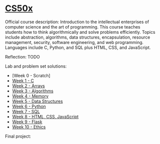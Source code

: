 # [CS50x](https://cs50.harvard.edu/x/2021/)

Official course description: Introduction to the intellectual enterprises of computer science and the art of programming. This course teaches students how to think algorithmically and solve problems efficiently. Topics include abstraction, algorithms, data structures, encapsulation, resource management, security, software engineering, and web programming. Languages include C, Python, and SQL plus HTML, CSS, and JavaScript.

Reflection: TODO

Lab and problem set solutions:

- [Week 0 - Scratch]
- [Week 1 - C](Week1-C/pset1)
- [Week 2 - Arrays](Week2-Arrays/pset2)
- [Week 3 - Algorithms](Week3-Algorithms)
- [Week 4 - Memory](Week4-Memory)
- [Week 5 - Data Structures](Week5-DataStructures)
- [Week 6 - Python](Week6-Python)
- [Week 7 - SQL](Week7-SQL)
- [Week 8 - HTML, CSS, JavaScript]()
- [Week 9 - Flask]()
- [Week 10 - Ethics]()

Final project:

